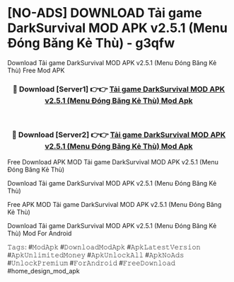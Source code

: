 # [NO-ADS] DOWNLOAD Tải game DarkSurvival MOD APK v2.5.1 (Menu Đóng Băng Kẻ Thù) - g3qfw
Download Tải game DarkSurvival MOD APK v2.5.1 (Menu Đóng Băng Kẻ Thù) Free Mod APK

<div align="center">
<h3>🔴 Download [Server1] 👉👉 <a href="https://apk-comot.site?title=Tải_game_DarkSurvival_MOD_APK_v2.5.1_(Menu_Đóng_Băng_Kẻ_Thù)">Tải game DarkSurvival MOD APK v2.5.1 (Menu Đóng Băng Kẻ Thù) Mod Apk</a></h3><br>

<h3>🔴 Download [Server2] 👉👉 <a href="https://apk-comot.site?title=Tải_game_DarkSurvival_MOD_APK_v2.5.1_(Menu_Đóng_Băng_Kẻ_Thù)">Tải game DarkSurvival MOD APK v2.5.1 (Menu Đóng Băng Kẻ Thù) Mod Apk</a></h3>
</div>


Free Download APK MOD Tải game DarkSurvival MOD APK v2.5.1 (Menu Đóng Băng Kẻ Thù)

Download Tải game DarkSurvival MOD APK v2.5.1 (Menu Đóng Băng Kẻ Thù) 

Free APK MOD Tải game DarkSurvival MOD APK v2.5.1 (Menu Đóng Băng Kẻ Thù) 

Download Tải game DarkSurvival MOD APK v2.5.1 (Menu Đóng Băng Kẻ Thù) Mod For Android

𝚃𝚊𝚐𝚜: #𝙼𝚘𝚍𝙰𝚙𝚔 #𝙳𝚘𝚠𝚗𝚕𝚘𝚊𝚍𝙼𝚘𝚍𝙰𝚙𝚔 #𝙰𝚙𝚔𝙻𝚊𝚝𝚎𝚜𝚝𝚅𝚎𝚛𝚜𝚒𝚘𝚗 #𝙰𝚙𝚔𝚄𝚗𝚕𝚒𝚖𝚒𝚝𝚎𝚍𝙼𝚘𝚗𝚎𝚢 #𝙰𝚙𝚔𝚄𝚗𝚕𝚘𝚌𝚔𝙰𝚕𝚕 #𝙰𝚙𝚔𝙽𝚘𝙰𝚍𝚜 #𝚄𝚗𝚕𝚘𝚌𝚔𝙿𝚛𝚎𝚖𝚒𝚞𝚖 #𝙵𝚘𝚛𝙰𝚗𝚍𝚛𝚘𝚒𝚍 #𝙵𝚛𝚎𝚎𝙳𝚘𝚠𝚗𝚕𝚘𝚊𝚍 #home_design_mod_apk